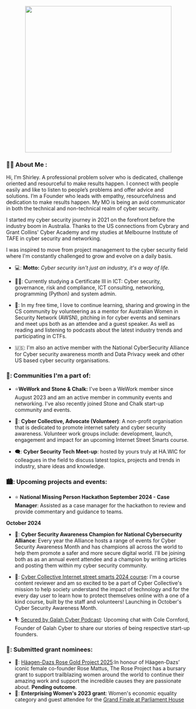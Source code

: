 <div id="header" align="center">
  <img src="https://cdn.discordapp.com/attachments/1289134368006344704/1289559368152645715/2024-09-28_doodle_v3.png?ex=66fa94c0&is=66f94340&hm=e87e5ed754ae9e653033eb815333767f55bc11b6a2a818b00b4b1b6a7f2be9ec&" width= "400" />
</div>

### :woman_technologist: About Me :
Hi, I’m Shirley.
A professional problem solver who is dedicated, challenge oriented and resourceful to make results happen. I connect with people easily and like to listen to people’s problems and offer advice and solutions. I’m a Founder who leads with empathy, resourcefulness and dedication to make results happen. My MO is being an avid communicator in both the technical and non-technical realm of cyber security.

I started my cyber security journey in 2021 on the forefront before the industry boom in Australia. Thanks to the US connections from Cybrary and Grant Collins' Cyber Academy and my studies at Melbourne Institute of TAFE in cyber security and networking. 

I was inspired to move from project management to the cyber security field where I'm constantly challenged to grow and evolve on a daily basis.

- 💻: **Motto:** _Cyber security isn't just an industry, it's a way of life._

- 👩‍🎓: Currently studying a Certificate III in ICT: Cyber security, governance, risk and compliance, ICT consulting, networking, programming (Python) and system admin.

- 🫡: In my free time, I love to continue learning, sharing and growing in the CS community by volunteering as a mentor for Australian Women in Security Network (AWSN), pitching in for cyber events and seminars and meet ups both as an attendee and a guest speaker. As well as  reading and listening to podcasts about the latest industry trends and participating in CTFs. 

- 🇺🇸: I'm also an active member with the National CyberSecurity Alliance for Cyber security awareness month and Data Privacy week and other US based cyber security organisations.

### 💬: Communities I'm a part of:

- :star:**WeWork and Stone & Chalk:** I've been a WeWork member since August 2023 and am an active member in community events and networking. I've also recently joined Stone and Chalk start-up community and events.

- 🌃: **Cyber Collective, Advocate (Volunteer)**: A non-profit organisation that is dedicated to promote internet safety and cyber security awareness. Volunteer work groups include: development, launch, engagement and impact for an upcoming Internet Street Smarts course.

- 🗨️: **Cyber Security Tech Meet-up**: hosted by yours truly at HA.WIC for colleagues in the field to discuss latest topics, projects and trends in industry, share ideas and knowledge.

 ### 🏙️: Upcoming projects and events:

- :star: **National Missing Person Hackathon September 2024 - Case Manager**: Assisted as a case manager for the hackathon to review and provide commentary and guidance to teams.

**October 2024**
- 🌃: **Cyber Security Awareness Champion for National Cybersecurity Alliance**: Every year the Alliance hosts a range of events for Cyber Security Awareness Month and has champions all across the world to help them promote a safer and more secure digital world. I'll be joining both as as an annual event attendee and a champion by writing articles and posting them within my cyber security community.
- 🌃: <a href="https://www.cybercollective.org//">Cyber Collective Internet street smarts 2024 course</a>: I'm a course content reviewer and am so excited to be a part of Cyber Collective's mission to help society understand the impact of technology and for the every day user to learn how to protect themselves online with a one of a kind course, built by the staff and volunteers! Launching in October's Cyber Security Awareness Month.

- 🎙️: <a href="https://www.galahcyber.com.au/podcasts/#:~:text=Tune%20in%20to%20%22Secured%20by%20Galah%20Cyber,%22%20the%20podcast%20for//">Secured by Galah Cyber Podcast</a>: Upcoming chat with Cole Cornford, Founder of Galah Cyber to share our stories of being respective start-up founders.

### 📜: Submitted grant nominees:

- 🌹: <a href="https://iwd.haagen-dazs.global/en/">Häagen-Dazs Rose Gold Project 2025</a>:In honour of Häagen-Dazs’ iconic female co-founder Rose Mattus, The Rose Project has a bursary grant to support trailblazing women around the world to continue their amazing work and support the incredible causes they are passionate about. **Pending outcome**.
- 🌠: **Enterprising Women's 2023 grant**: Women's economic equality category and guest attendee for the <a href="https://youtu.be/mKFQBDSvU_c?si=rOJdwDiwhVq8LMyD/">Grand Finale at Parliament House</a>

  
